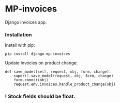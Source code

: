 # MP-invoices

Django invoices app.

### Installation

Install with pip:

```
pip install django-mp-invoices
```
 
Update invocies on product change:
```
def save_model(self, request, obj, form, change):
    super().save_model(request, obj, form, change)
    form.commit(obj)
    request.env.invoices.handle_product_change(obj)
```

### ! Stock fields should be float.
